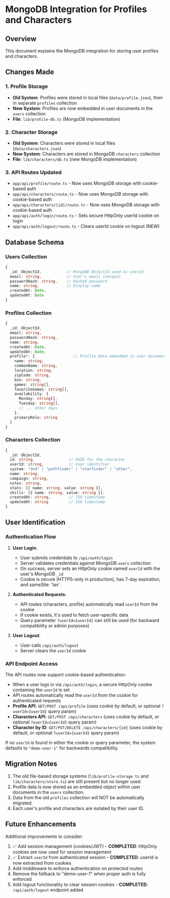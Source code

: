 # MongoDB Integration for Profiles and Characters

## Overview

This document explains the MongoDB integration for storing user profiles and characters.

## Changes Made

### 1. Profile Storage
- **Old System**: Profiles were stored in local files (`data/profile.json`), then in separate `profiles` collection
- **New System**: Profiles are now embedded in user documents in the `users` collection
- **File**: `lib/profile-db.ts` (MongoDB implementation)

### 2. Character Storage
- **Old System**: Characters were stored in local files (`data/characters.json`)
- **New System**: Characters are stored in MongoDB `characters` collection
- **File**: `lib/characters/db.ts` (new MongoDB implementation)

### 3. API Routes Updated
- `app/api/profile/route.ts` - Now uses MongoDB storage with cookie-based auth
- `app/api/characters/route.ts` - Now uses MongoDB storage with cookie-based auth
- `app/api/characters/[id]/route.ts` - Now uses MongoDB storage with cookie-based auth
- `app/api/auth/login/route.ts` - Sets secure HttpOnly userId cookie on login
- `app/api/auth/logout/route.ts` - Clears userId cookie on logout (NEW)

## Database Schema

### Users Collection
```typescript
{
  _id: ObjectId,           // MongoDB ObjectId used as userId
  email: string,           // User's email (unique)
  passwordHash: string,    // Hashed password
  name: string,            // Display name
  createdAt: Date,
  updatedAt: Date
}
```

### Profiles Collection
```typescript
{
  _id: ObjectId,
  email: string,
  passwordHash: string,
  name: string,
  createdAt: Date,
  updatedAt: Date,
  profile?: {                 // Profile data embedded in user document
    name: string,
    commonName: string,
    location: string,
    zipCode: string,
    bio: string,
    games: string[],
    favoriteGames: string[],
    availability: {
      Monday: string[],
      Tuesday: string[],
      // ... other days
    },
    primaryRole: string
  }
}
```

### Characters Collection
```typescript
{
  _id: ObjectId,
  id: string,               // UUID for the character
  userId: string,           // User identifier
  system: "dnd" | "pathfinder" | "starfinder" | "other",
  name: string,
  campaign: string,
  notes: string,
  stats: [{ name: string, value: string }],
  skills: [{ name: string, value: string }],
  createdAt: string,        // ISO timestamp
  updatedAt: string         // ISO timestamp
}
```

## User Identification

### Authentication Flow

1. **User Login**:
   - User submits credentials to `/api/auth/login`
   - Server validates credentials against MongoDB `users` collection
   - On success, server sets an HttpOnly cookie named `userId` with the user's MongoDB `_id`
   - Cookie is secure (HTTPS-only in production), has 7-day expiration, and sameSite: 'lax'

2. **Authenticated Requests**:
   - API routes (characters, profile) automatically read `userId` from the cookie
   - If cookie exists, it's used to fetch user-specific data
   - Query parameter `?userId={userId}` can still be used (for backward compatibility or admin purposes)

3. **User Logout**:
   - User calls `/api/auth/logout`
   - Server clears the `userId` cookie

### API Endpoint Access

The API routes now support cookie-based authentication:
- When a user logs in via `/api/auth/login`, a secure HttpOnly cookie containing the `userId` is set
- API routes automatically read the `userId` from the cookie for authenticated requests
- **Profile API**: `GET/POST /api/profile` (uses cookie by default, or optional `?userId={userId}` query param)
- **Characters API**: `GET/POST /api/characters` (uses cookie by default, or optional `?userId={userId}` query param)
- **Character by ID**: `GET/PUT/DELETE /api/characters/{id}` (uses cookie by default, or optional `?userId={userId}` query param)

If no `userId` is found in either the cookie or query parameter, the system defaults to `"demo-user-1"` for backwards compatibility.

## Migration Notes

1. The old file-based storage systems (`lib/profile-storage.ts` and `lib/characters/store.ts`) are still present but no longer used.
2. Profile data is now stored as an embedded object within user documents in the `users` collection.
3. Data from the old `profiles` collection will NOT be automatically migrated.
4. Each user's profile and characters are isolated by their user ID.

## Future Enhancements

Additional improvements to consider:
1. ✅ Add session management (cookies/JWT) - **COMPLETED**: HttpOnly cookies are now used for session management
2. ✅ Extract `userId` from authenticated session - **COMPLETED**: userId is now extracted from cookies
3. Add middleware to enforce authentication on protected routes
4. Remove the fallback to "demo-user-1" when proper auth is fully enforced
5. Add logout functionality to clear session cookies - **COMPLETED**: `/api/auth/logout` endpoint added
